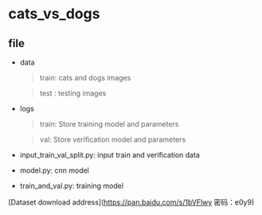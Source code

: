 # cats_vs_dogs
## file

- data
  
  >train: cats and dogs images
  
  >test : testing images
- logs
  
  >train: Store training model and parameters  
 
  >val:  Store verification model and parameters
- input_train_val_split.py: input train and verification data
- model.py: cnn model
- train_and_val.py: training model

[Dataset download address](https://pan.baidu.com/s/1bVFlwy 密码：e0y9)
